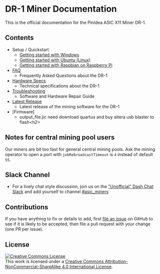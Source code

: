 # DR-1 Miner Documentation

This is the official documentation for the PinIdea ASIC X11 Miner DR-1.

## Contents

- Setup / Quickstart
    - [Getting started with Windows](setup-win.md)
    - [Getting started with Ubuntu (Linux)](setup-linux.md)
    - [Getting started with Raspbian on Raspberry Pi](setup-rpi.md)
- [FAQ](FAQ.md)
    - Frequently Asked Questions about the DR-1
- [Hardware Specs](specs.md)
    - Technical specifications about the DR-1
- [Troubleshooting](troubleshooting.md)
    - Software and Hardware Repair Guide
- [Latest Release](https://github.com/PinIdea/ASIC-X11-Miner/releases)
    - Latest release of the mining software for the DR-1
- [Firmware]
    - output_file.jic  need download quartus and buy altera usb blaster to flash\<h2\>

## Notes for central mining pool users

Our miners are bit too fast for general central mining pools. Ask the mining operator to open a port with ``jobRebroadcastTimeout`` is ``4`` instead of default ``55``.

## Slack Channel

- For a lively chat style discussion, join us on the ["Unofficial" Dash Chat Slack](https://digitalcash.signup.team/) and add yourself to channel [#asic_miners](https://digitalcash.slack.com/archives/asic_miners)

## Contributions

If you have anything to fix or details to add, first [file an issue](https://github.com/PinIdea/ASIC-X11-Miner/issues) on GitHub to see if it is likely to be accepted, then file a pull request with your change (one PR per issue).

## License

<a rel="license" href="http://creativecommons.org/licenses/by-nc-sa/4.0/"><img alt="Creative Commons License" style="border-width:0" src="https://i.creativecommons.org/l/by-nc-sa/4.0/88x31.png" /></a><br />This work is licensed under a <a rel="license" href="http://creativecommons.org/licenses/by-nc-sa/4.0/">Creative Commons Attribution-NonCommercial-ShareAlike 4.0 International License</a>.
